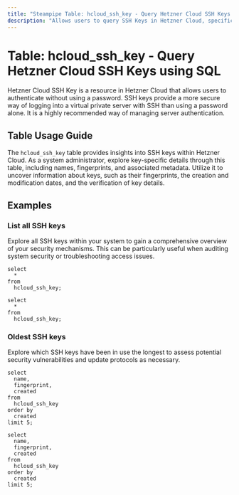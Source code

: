 ```yaml
---
title: "Steampipe Table: hcloud_ssh_key - Query Hetzner Cloud SSH Keys using SQL"
description: "Allows users to query SSH Keys in Hetzner Cloud, specifically the details about the keys including their names, fingerprints, and associated metadata."
---
```


# Table: hcloud_ssh_key - Query Hetzner Cloud SSH Keys using SQL

Hetzner Cloud SSH Key is a resource in Hetzner Cloud that allows users to authenticate without using a password. SSH keys provide a more secure way of logging into a virtual private server with SSH than using a password alone. It is a highly recommended way of managing server authentication.

## Table Usage Guide

The `hcloud_ssh_key` table provides insights into SSH keys within Hetzner Cloud. As a system administrator, explore key-specific details through this table, including names, fingerprints, and associated metadata. Utilize it to uncover information about keys, such as their fingerprints, the creation and modification dates, and the verification of key details.

## Examples

### List all SSH keys
Explore all SSH keys within your system to gain a comprehensive overview of your security mechanisms. This can be particularly useful when auditing system security or troubleshooting access issues.

```sql+postgres
select
  *
from
  hcloud_ssh_key;
```

```sql+sqlite
select
  *
from
  hcloud_ssh_key;
```

### Oldest SSH keys
Explore which SSH keys have been in use the longest to assess potential security vulnerabilities and update protocols as necessary.

```sql+postgres
select
  name,
  fingerprint,
  created
from
  hcloud_ssh_key
order by
  created
limit 5;
```

```sql+sqlite
select
  name,
  fingerprint,
  created
from
  hcloud_ssh_key
order by
  created
limit 5;
```